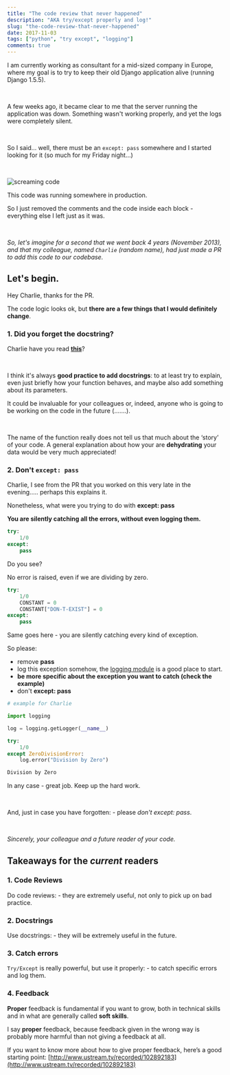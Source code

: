 ```yaml
---
title: "The code review that never happened"
description: "AKA try/except properly and log!"
slug: "the-code-review-that-never-happened"
date: 2017-11-03
tags: ["python", "try except", "logging"]
comments: true
---
```


I am currently working as consultant for a mid-sized company in Europe, where my goal is to try to keep their old Django application alive (running Django 1.5.5).

<br />

A few weeks ago, it became clear to me that the server running the application was down.
Something wasn't working properly, and yet the logs were completely silent.

<br />

So I said… well, there must be an <code>except: pass</code> somewhere and I started looking for it (so much for my Friday night…)

<br />

![screaming code](/images/the-code-review-that-never-happened/code.png "screaming code")

This code was running somewhere in production.

So I just removed the comments and the code inside each block - everything else I left just as it was.

<br />

_So, let's imagine for a second that we went back 4 years (November 2013), and that my colleague, named <code>Charlie</code> (random name), had just made a PR to add this code to our codebase._

## Let's begin.

Hey Charlie, thanks for the PR.

The code logic looks ok, but **there are a few things that I would definitely change**.

### 1. Did you forget the docstring?

Charlie have you read **[this](https://www.python.org/dev/peps/pep-0257/)**?

<br />

I think it's always **good practice to add docstrings**: to at least try to explain, even just briefly how your function behaves, and maybe also add something about its parameters.

It could be invaluable for your colleagues or, indeed, anyone who is going to be working on the code in the future (.......).

<br />

The name of the function really does not tell us that much about the ‘story’ of your code.
A general explanation about how your are **dehydrating** your data would be very much appreciated!

### 2. Don't <code>except: pass</code>

Charlie, I see from the PR that you worked on this very late in the evening..... perhaps this explains it.

Nonetheless, what were you trying to do with **except: pass**

**You are silently catching all the errors, without even logging them.**

```python
try:
    1/0
except:
    pass
```

Do you see?

No error is raised, even if we are dividing by zero.

```python
try:
    1/0
    CONSTANT = 0
    CONSTANT["DON-T-EXIST"] = 0
except:
    pass
```

Same goes here - you are silently catching every kind of exception.

So please:

- remove **pass**
- log this exception somehow, the [logging module](https://docs.python.org/3/library/logging.html) is a good place to start.
- **be more specific about the exception you want to catch (check the example)**
- don't **except: pass**

```python
# example for Charlie

import logging

log = logging.getLogger(__name__)

try:
    1/0
except ZeroDivisionError:
    log.error("Division by Zero")

Division by Zero
```

In any case - great job. Keep up the hard work.

<br />

And, just in case you have forgotten: - please _don't except: pass_.

<br />

_Sincerely, your colleague and a future reader of your code._

## Takeaways for the _current_ readers

### 1. Code Reviews

Do code reviews: - they are extremely useful, not only to pick up on bad practice.

### 2. Docstrings

Use docstrings: - they will be extremely useful in the future.

### 3. Catch errors

<code>Try/Except</code> is really powerful, but use it properly: - to catch specific errors and log them.

### 4. Feedback

**Proper** feedback is fundamental if you want to grow, both in technical skills and in what are generally called **soft skills**.

I say **proper** feedback, because feedback given in the wrong way is probably more harmful than not giving a feedback at all.

If you want to know more about how to give proper feedback, here’s a good starting point: [http://www.ustream.tv/recorded/102892183](http://www.ustream.tv/recorded/102892183)
